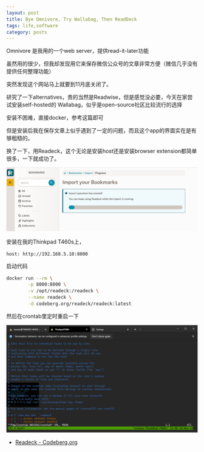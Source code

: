 ```yaml
---
layout: post
title: Bye Omnivore, Try Wallabag, Then ReadDeck
tags: life,software
category: posts
---
```


Omnivore 是我用的一个web server，提供read-it-later功能

虽然用的很少，但我却发现用它来保存微信公众号的文章非常方便（微信几乎没有提供任何整理功能）

突然发现这个网站马上就要到11月底关闭了。

研究了一下alternatives，贵的当然是Readwise，但是感觉没必要，今天在家尝试安装self-hosted的
Wallabag，似乎是open-source社区比较流行的选择

安装不困难，直接docker，参考这篇即可

但是安装后我在保存文章上似乎遇到了一定的问题，而且这个app的界面实在是有够粗糙的。

换了一下，用Readeck，这个无论是安装host还是安装browser extension都简单很多，一下就成功了。

![](/images/2024-11-24/Screenshot%202024-11-24%20133150.png)

安装在我的Thinkpad T460s上，

```
host: http://192.168.5.10:8000
```

启动代码

```bash
docker run --rm \
        -p 8000:8000 \
        -v /opt/readeck:/readeck \
        --name readeck \
        -d codeberg.org/readeck/readeck:latest
```

然后在crontab里定时重启一下

![](/images/2024-11-24/Screenshot%202024-11-24%20135134.png)


* [Readeck - Codeberg.org](https://codeberg.org/readeck/readeck)